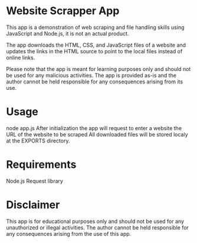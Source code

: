 # Website Scrapper App

This app is a demonstration of web scraping and file handling skills using JavaScript and Node.js, it is not an actual product.

The app downloads the HTML, CSS, and JavaScript files of a website and updates the links in the HTML source to point to the local files instead of online links.

Please note that the app is meant for learning purposes only and should not be used for any malicious activities. The app is provided as-is and the author cannot be held responsible for any consequences arising from its use.

# Usage
node app.js
After initialization the app will request to enter a website the URL of the website to be scraped 
All downloaded files will be stored localy at the EXPORTS directory.

# Requirements
Node.js
Request library

# Disclaimer
This app is for educational purposes only and should not be used for any unauthorized or illegal activities. The author cannot be held responsible for any consequences arising from the use of this app.
